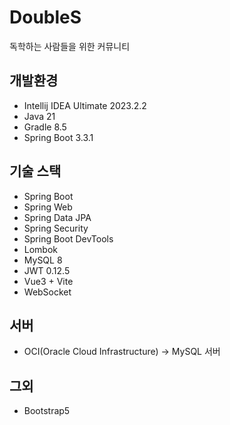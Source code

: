 # DoubleS
독학하는 사람들을 위한 커뮤니티

## 개발환경
* Intellij IDEA Ultimate 2023.2.2
* Java 21
* Gradle 8.5
* Spring Boot 3.3.1

## 기술 스택
* Spring Boot
* Spring Web
* Spring Data JPA
* Spring Security
* Spring Boot DevTools
* Lombok
* MySQL 8
* JWT 0.12.5
* Vue3 + Vite
* WebSocket

## 서버
* OCI(Oracle Cloud Infrastructure) -> MySQL 서버

## 그외
* Bootstrap5